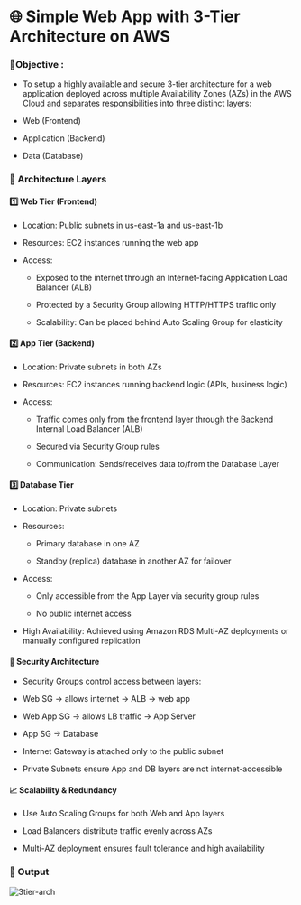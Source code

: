 
# 🌐 Simple Web App with 3-Tier Architecture on AWS

### 🎯Objective :

- To setup a highly available and secure 3-tier architecture for a web application deployed across multiple Availability Zones (AZs) in the AWS Cloud and separates responsibilities into three distinct layers:

- Web (Frontend)

- Application (Backend)

- Data (Database)


### 🧱 Architecture Layers

#### 1️⃣ Web Tier (Frontend)

- Location: Public subnets in us-east-1a and us-east-1b

- Resources: EC2 instances running the web app

- Access:

    - Exposed to the internet through an Internet-facing Application Load Balancer (ALB)

    - Protected by a Security Group allowing HTTP/HTTPS traffic only

    - Scalability: Can be placed behind Auto Scaling Group for elasticity

#### 2️⃣ App Tier (Backend)

- Location: Private subnets in both AZs

- Resources: EC2 instances running backend logic (APIs, business logic)

- Access:

    - Traffic comes only from the frontend layer through the Backend Internal Load Balancer (ALB)

    - Secured via Security Group rules
 
    - Communication: Sends/receives data to/from the Database Layer

#### 3️⃣ Database Tier

- Location: Private subnets

- Resources:

    - Primary database in one AZ

    - Standby (replica) database in another AZ for failover

- Access:

    - Only accessible from the App Layer via security group rules

    - No public internet access

- High Availability: Achieved using Amazon RDS Multi-AZ deployments or manually configured replication

#### 🔐 Security Architecture

- Security Groups control access between layers:

- Web SG → allows internet → ALB → web app

- Web App SG → allows LB traffic → App Server

- App SG  → Database

- Internet Gateway is attached only to the public subnet

- Private Subnets ensure App and DB layers are not internet-accessible

#### 📈 Scalability & Redundancy

- Use Auto Scaling Groups for both Web and App layers

- Load Balancers distribute traffic evenly across AZs

- Multi-AZ deployment ensures fault tolerance and high availability


### 📌 Output

![3tier-arch](https://github.com/user-attachments/assets/c1230580-60c2-45fe-ac90-d83e22b8c890)

